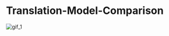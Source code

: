 # Translation-Model-Comparison

![gif_1](https://github.com/user-attachments/assets/29dbd7bd-1115-44ca-98bb-868f59e66813)
